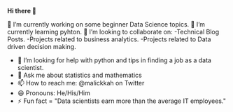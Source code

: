 **Hi there 👋**

🔭 I’m currently working on some beginner Data Science topics.
🌱 I’m currently learning pyhton.
👯 I’m looking to collaborate on:
    -Technical Blog Posts.
    -Projects related to business analytics.
    -Projects related to Data driven decision making.
- 🤔 I’m looking for help with python and tips in finding a job as a data scientist.
- 💬 Ask me about statistics and mathematics
- 📫 How to reach me: @malickkah on Twitter
- 😄 Pronouns: He/His/Him
- ⚡ Fun fact = "Data scientists earn more than the average IT employees."
